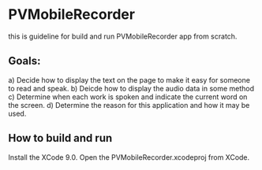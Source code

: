 # PVMobileRecorder

this is guideline for build and run PVMobileRecorder app from scratch.

## Goals:

  a) Decide how to display the text on the page to make it easy for someone to read and speak.
  b) Deicde how to display the audio data in some method
  c) Determine when each work is spoken and indicate the current word on the screen.
  d) Determine the reason for this application and how it may be used.
  
## How to build and run

  Install the XCode 9.0.
  Open the PVMobileRecorder.xcodeproj from XCode.

